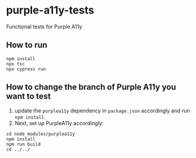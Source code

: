 # purple-a11y-tests
Functional tests for Purple A11y

## How to run
```
npm install
npx tsc
npx cypress run
```

## How to change the branch of Purple A11y you want to test
1) update the `purplea11y` dependency in `package.json` accordingly and run `npm install`.  
2) Next, set up PurpleA11y accordingly:
```
cd node_modules/purplea11y
npm install
npm run build
cd ../../
```

